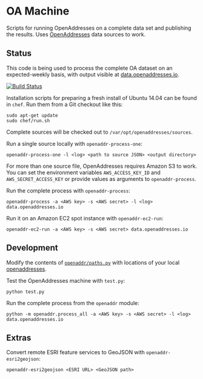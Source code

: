 OA Machine
==========

Scripts for running OpenAddresses on a complete data set and publishing
the results. Uses [OpenAddresses](https://github.com/openaddresses/openaddresses)
data sources to work.

Status
------

This code is being used to process the complete OA dataset on an expected-weekly
basis, with output visible at [data.openaddresses.io](http://data.openaddresses.io).

[![Build Status](https://travis-ci.org/openaddresses/machine.svg?branch=master)](https://travis-ci.org/openaddresses/machine)

Installation scripts for preparing a fresh install of Ubuntu 14.04 can be found
in `chef`. Run them from a Git checkout like this:

    sudo apt-get update
    sudo chef/run.sh

Complete sources will be checked out to `/var/opt/openaddresses/sources`.

Run a single source locally with `openaddr-process-one`:

    openaddr-process-one -l <log> <path to source JSON> <output directory>

For more than one source file, OpenAddresses requires Amazon S3 to work.
You can set the environment variables `AWS_ACCESS_KEY_ID` and
`AWS_SECRET_ACCESS_KEY` or provide values as arguments to `openaddr-process`.

Run the complete process with `openaddr-process`:

    openaddr-process -a <AWS key> -s <AWS secret> -l <log> data.openaddresses.io

Run it on an Amazon EC2 spot instance with `openaddr-ec2-run`:

    openaddr-ec2-run -a <AWS key> -s <AWS secret> data.openaddresses.io

Development
-----------

Modify the contents of [`openaddr/paths.py`](openaddr/paths.py) with locations
of your local [openaddresses](https://github.com/openaddresses/openaddresses).

Test the OpenAddresses machine with `test.py`:

    python test.py

Run the complete process from the `openaddr` module:

    python -m openaddr.process_all -a <AWS key> -s <AWS secret> -l <log> data.openaddresses.io

Extras
------

Convert remote ESRI feature services to GeoJSON with `openaddr-esri2geojson`:

    openaddr-esri2geojson <ESRI URL> <GeoJSON path>
